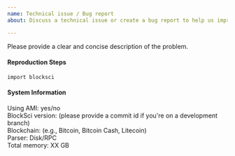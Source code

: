 ```yaml
---
name: Technical issue / Bug report
about: Discuss a technical issue or create a bug report to help us improve BlockSci

---
```


Please provide a clear and concise description of the problem.


#### Reproduction Steps

```
import blocksci
```

#### System Information

Using AMI: yes/no  
BlockSci version: (please provide a commit id if you're on a development branch)  
Blockchain: (e.g., Bitcoin, Bitcoin Cash, Litecoin)  
Parser: Disk/RPC  
Total memory: XX GB  
